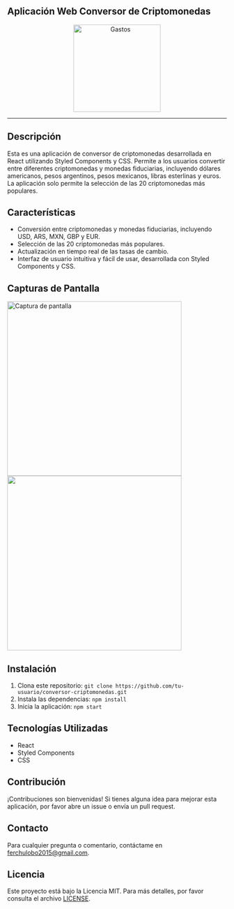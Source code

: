 ## Aplicación Web Conversor de Criptomonedas

<p align="center">
  <img src="https://res.cloudinary.com/dpvzlh1zv/image/upload/v1713529119/Aplicacion%20Conversor%20de%20Criptomonedas/zrl5g5wiisd6ncpg8zpi.png" alt="Gastos" width="200"/>
</p>

---

## Descripción

Esta es una aplicación de conversor de criptomonedas desarrollada en React utilizando Styled Components y CSS. Permite a los usuarios convertir entre diferentes criptomonedas y monedas fiduciarias, incluyendo dólares americanos, pesos argentinos, pesos mexicanos, libras esterlinas y euros. La aplicación solo permite la selección de las 20 criptomonedas más populares.

## Características

- Conversión entre criptomonedas y monedas fiduciarias, incluyendo USD, ARS, MXN, GBP y EUR.
- Selección de las 20 criptomonedas más populares.
- Actualización en tiempo real de las tasas de cambio.
- Interfaz de usuario intuitiva y fácil de usar, desarrollada con Styled Components y CSS.

## Capturas de Pantalla

<div style="display: inline-block; margin: 0 auto;">
  <img src="https://res.cloudinary.com/dpvzlh1zv/image/upload/v1713529118/Aplicacion%20Conversor%20de%20Criptomonedas/ujppyc98jacd0gmcdy0p.png" alt="Captura de pantalla" width="400"/>
  <img src="https://res.cloudinary.com/dpvzlh1zv/image/upload/v1713529119/Aplicacion%20Conversor%20de%20Criptomonedas/zrl5g5wiisd6ncpg8zpi.png" width="400"/>
</div>

## Instalación

1. Clona este repositorio: `git clone https://github.com/tu-usuario/conversor-criptomonedas.git`
2. Instala las dependencias: `npm install`
3. Inicia la aplicación: `npm start`

## Tecnologías Utilizadas

- React
- Styled Components
- CSS

## Contribución

¡Contribuciones son bienvenidas! Si tienes alguna idea para mejorar esta aplicación, por favor abre un issue o envía un pull request.

## Contacto

Para cualquier pregunta o comentario, contáctame en <a href="mailto:ferchulobo2015@gmail.com" target="_blank" rel="noopener noreferrer">ferchulobo2015@gmail.com</a>.

## Licencia

Este proyecto está bajo la Licencia MIT. Para más detalles, por favor consulta el archivo [LICENSE](LICENSE).

